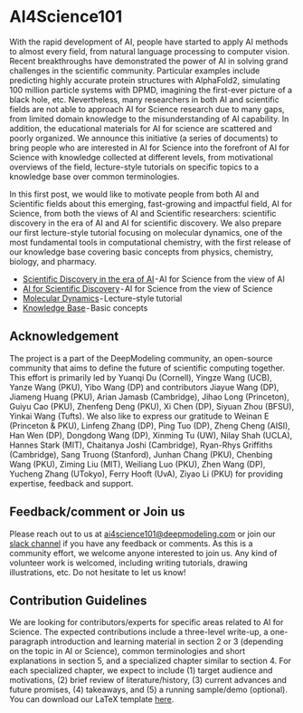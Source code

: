 # AI4Science101

With the rapid development of AI, people have started to apply AI methods to almost every field, from natural language processing to computer vision. Recent breakthroughs have demonstrated the power of AI in solving grand challenges in the scientific community. Particular examples include predicting highly accurate protein structures with AlphaFold2, simulating 100 million particle systems with DPMD, imagining the first-ever picture of a black hole, etc. Nevertheless, many researchers in both AI and scientific fields are not able to approach AI for Science research due to many gaps, from limited domain knowledge to the misunderstanding of AI capability. In addition, the educational materials for AI for science are scattered and poorly organized. We announce this initiative (a series of documents) to bring people who are interested in AI for Science into the forefront of AI for Science with knowledge collected at different levels, from motivational overviews of the field, lecture-style tutorials on specific topics to a knowledge base over common terminologies. 

In this first post, we would like to motivate people from both AI and Scientific fields about this emerging, fast-growing and impactful field, AI for Science, from both the views of AI and Scientific researchers: scientific discovery in the era of AI and AI for scientific discovery. We also prepare our first lecture-style tutorial focusing on molecular dynamics, one of the most fundamental tools in computational chemistry, with the first release of our knowledge base covering basic concepts from physics, chemistry, biology, and pharmacy.

* [Scientific Discovery in the era of AI](https://ai4science101.deepmodeling.com/en/latest/chapters/scientific_discovery_in_the_era_of_AI/index.html) - AI for Science from the view of AI
* [AI for Scientific Discovery](https://ai4science101.deepmodeling.com/en/latest/chapters/AI_for_scientific_discovery/index.html) - AI for Science from the view of Science
* [Molecular Dynamics](https://ai4science101.deepmodeling.com/en/latest/chapters/molecular_dynamics/index.html) - Lecture-style tutorial
* [Knowledge Base](https://ai4science101.deepmodeling.com/en/latest/chapters/knowledge_base/index.html) - Basic concepts

## Acknowledgement
The project is a part of the DeepModeling community, an open-source community that aims to define the future of scientific computing together. 
This effort is primarily led by Yuanqi Du (Cornell), Yingze Wang (UCB), Yanze Wang (PKU), Yibo Wang (DP) and contributors Jiayue Wang (DP), Jiameng Huang (PKU), Arian Jamasb (Cambridge), Jihao Long (Princeton), Guiyu Cao (PKU), Zhenfeng Deng (PKU), Xi Chen (DP), Siyuan Zhou (BFSU), Yinkai Wang (Tufts). We also like to express our gratitude to Weinan E (Princeton & PKU), Linfeng Zhang (DP), Ping Tuo (DP), Zheng Cheng (AISI), Han Wen (DP), Dongdong Wang (DP), Xinming Tu (UW), Nilay Shah (UCLA), Hannes Stark (MIT), Chaitanya Joshi (Cambridge), Ryan-Rhys Griffiths (Cambridge), Sang Truong (Stanford), Junhan Chang (PKU), Chenbing Wang (PKU), Ziming Liu (MIT), Weiliang Luo (PKU), Zhen Wang (DP), Yucheng Zhang (UTokyo), Ferry Hooft (UvA), Ziyao Li (PKU) for providing expertise, feedback and support.

## Feedback/comment or Join us
Please reach out to us at [ai4science101@deepmodeling.com](mailto:ai4science101@deepmodeling.com) or join our [slack channel](https://join.slack.com/t/aiforscience/shared_invite/zt-1bdof1jmf-YtIjkUVA5DquXguEiOXGPQ) if you have any feedback or comments. As this is a community effort, we welcome anyone interested to join us. Any kind of volunteer work is welcomed, including writing tutorials, drawing illustrations, etc. Do not hesitate to let us know!

## Contribution Guidelines
We are looking for contributors/experts for specific areas related to AI for Science. The expected contributions include a three-level write-up, a one-paragraph introduction and learning material in section 2 or 3 (depending on the topic in AI or Science), common terminologies and short explanations in section 5, and a specialized chapter similar to section 4. For each specialized chapter, we expect to include (1) target audience and motivations, (2) brief review of literature/history, (3) current advances and future promises, (4) takeaways, and (5) a running sample/demo (optional). You can download our LaTeX template [here](https://github.com/deepmodeling/AI4Science101/blob/devel/AI4Science101_template.zip).

